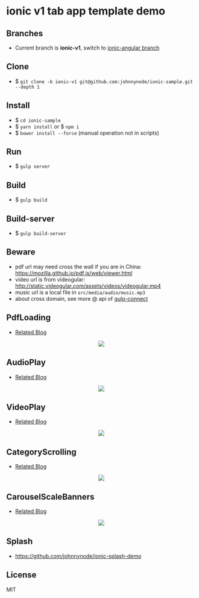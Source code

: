 # ionic v1 tab app template demo

## Branches

- Current branch is **ionic-v1**, switch to [ionic-angular branch](https://github.com/johnnynode/ionic-samples/tree/ionic-angular)

## Clone

- $ `git clone -b ionic-v1 git@github.com:johnnynode/ionic-sample.git  --depth 1`

## Install

- $ `cd ionic-sample`
- $ `yarn install` or $ `npm i`
- $ `bower install --force` (manual operation not in scripts)

## Run

- $ `gulp server` 

## Build

- $ `gulp build`

## Build-server

- $ `gulp build-server`

## Beware

- pdf url may need cross the wall if you are in China: https://mozilla.github.io/pdf.js/web/viewer.html 
- video url is from videogular: http://static.videogular.com/assets/videos/videogular.mp4
- music url is a local file in `src/media/audio/music.mp3`
- about cross domain, see more @ api of [gulp-connect](https://github.com/AveVlad/gulp-connect)

## PdfLoading

- [Related Blog](http://blog.csdn.net/tyro_java/article/details/73058952) 

<div align=center>
  <img src="./screenshot/pdf.gif"/>
</div>

## AudioPlay

- [Related Blog](http://blog.csdn.net/tyro_java/article/details/73043991) 

<div align=center>
  <img src="./screenshot/audio.gif"/>
</div>

## VideoPlay

- [Related Blog](http://blog.csdn.net/tyro_java/article/details/73040008) 

<div align=center>
  <img src="./screenshot/video.gif"/>
</div>

## CategoryScrolling

- [Related Blog](http://blog.csdn.net/tyro_java/article/details/77622455) 

<div align=center>
  <img src="./screenshot/cate.gif"/>
</div>

## CarouselScaleBanners

- [Related Blog](http://blog.csdn.net/tyro_java/article/details/77937586)

<div align=center>
  <img src="./screenshot/scaleBanners.gif"/>
</div>

## Splash

- https://github.com/johnnynode/ionic-splash-demo

## License

MIT